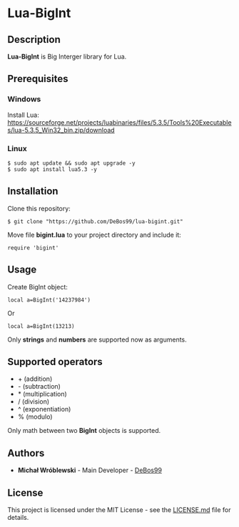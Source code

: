 # Lua-BigInt

## Description

**Lua-BigInt** is Big Interger library for Lua.

## Prerequisites

### Windows

Install Lua: https://sourceforge.net/projects/luabinaries/files/5.3.5/Tools%20Executables/lua-5.3.5_Win32_bin.zip/download

### Linux

```
$ sudo apt update && sudo apt upgrade -y
$ sudo apt install lua5.3 -y
```

## Installation

Clone this repository:

`$ git clone "https://github.com/DeBos99/lua-bigint.git"`

Move file **bigint.lua** to your project directory and include it:

`require 'bigint'`

## Usage

Create BigInt object:

`local a=BigInt('14237984')`

Or

`local a=BigInt(13213)`

Only **strings** and **numbers** are supported now as arguments.

## Supported operators

* \+ (addition)
* \- (subtraction)
* \* (multiplication)
* / (division)
* ^ (exponentiation)
* % (modulo)

Only math between two **BigInt** objects is supported.

## Authors

* **Michał Wróblewski** - Main Developer - [DeBos99](https://github.com/DeBos99)

## License

This project is licensed under the MIT License - see the [LICENSE.md](LICENSE.md) file for details.
